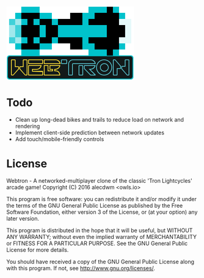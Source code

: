 ![WebtronLogo](https://raw.githubusercontent.com/alecdwm/webtron/master/logo.png)

# Todo
* Clean up long-dead bikes and trails to reduce load on network and rendering
* Implement client-side prediction between network updates
* Add touch/mobile-friendly controls

# License
Webtron - A networked-multiplayer clone of the classic 'Tron Lightcycles' arcade game!
Copyright (C) 2016 alecdwm <owls.io>

This program is free software: you can redistribute it and/or modify
it under the terms of the GNU General Public License as published by
the Free Software Foundation, either version 3 of the License, or
(at your option) any later version.

This program is distributed in the hope that it will be useful,
but WITHOUT ANY WARRANTY; without even the implied warranty of
MERCHANTABILITY or FITNESS FOR A PARTICULAR PURPOSE.  See the
GNU General Public License for more details.

You should have received a copy of the GNU General Public License
along with this program.  If not, see <http://www.gnu.org/licenses/>.

